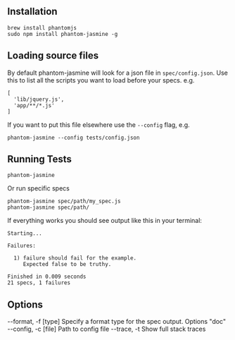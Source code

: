 Installation
-------------------

    brew install phantomjs
    sudo npm install phantom-jasmine -g


Loading source files
--------------------

By default phantom-jasmine will look for a json file in `spec/config.json`. Use this to list all the scripts you want to load before your specs. e.g.

    [ 
      'lib/jquery.js',
      'app/**/*.js'
	]

If you want to put this file elsewhere use the `--config` flag, e.g.

    phantom-jasmine --config tests/config.json


Running Tests
-------------------

    phantom-jasmine

Or run specific specs

    phantom-jasmine spec/path/my_spec.js
    phantom-jasmine spec/path/

If everything works you should see output like this in your terminal:

    Starting...

    Failures:

      1) failure should fail for the example.
         Expected false to be truthy.

    Finished in 0.009 seconds
    21 specs, 1 failures

Options
-------

  --format, -f [type]   Specify a format type for the spec output. Options "doc"
  --config, -c [file]   Path to config file
  --trace, -t           Show full stack traces
